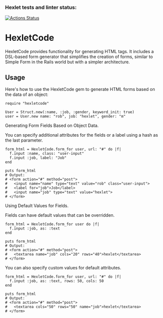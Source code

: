 ### Hexlet tests and linter status:
[![Actions Status](https://github.com/Avanera/rails-project-63/actions/workflows/hexlet-check.yml/badge.svg)](https://github.com/Avanera/rails-project-63/actions)

# HexletCode
HexletCode provides functionality for generating HTML tags.
It includes a DSL-based form generator that simplifies the creation of forms,
similar to Simple Form in the Rails world but with a simpler architecture.

## Usage
Here's how to use the HexletCode gem to generate HTML forms based on the data of an object:

```
require "hexletcode"

User = Struct.new(:name, :job, :gender, keyword_init: true)
user = User.new name: "rob", job: "hexlet", gender: "m"
```
Generating Form Fields Based on Object Data.

You can specify additional attributes for the fields or a label using a hash as the last parameter.
```
form_html = HexletCode.form_for user, url: "#" do |f|
  f.input :name, class: "user-input"
  f.input :job, label: "Job"
end

puts form_html
# Output:
# <form action="#" method="post">
#   <input name="name" type="text" value="rob" class="user-input">
#   <label for="job">Job</label>
#   <input name="job" type="text" value="hexlet">
# </form>
```
Using Default Values for Fields.

Fields can have default values that can be overridden.
```
form_html = HexletCode.form_for user do |f|
  f.input :job, as: :text
end

puts form_html
# Output:
# <form action="#" method="post">
#   <textarea name="job" cols="20" rows="40">hexlet</textarea>
# </form>
```
You can also specify custom values for default attributes.
```
form_html = HexletCode.form_for user, url: "#" do |f|
  f.input :job, as: :text, rows: 50, cols: 50
end

puts form_html
# Output:
# <form action="#" method="post">
#   <textarea cols="50" rows="50" name="job">hexlet</textarea>
# </form>
```
